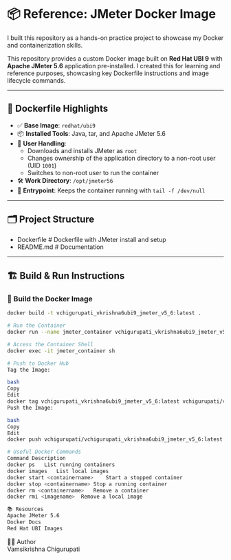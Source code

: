 # 📦 Reference: JMeter Docker Image
I built this repository as a hands-on practice project to showcase my Docker and containerization skills.  

This repository provides a custom Docker image built on **Red Hat UBI 9** with **Apache JMeter 5.6** application pre-installed. I created this for learning and reference purposes, showcasing key Dockerfile instructions and image lifecycle commands.

---

## 🐳 Dockerfile Highlights

- ✅ **Base Image**: `redhat/ubi9`
- 📦 **Installed Tools**: Java, tar, and Apache JMeter 5.6
- 🔐 **User Handling**:
  - Downloads and installs JMeter as `root`
  - Changes ownership of the application directory to a non-root user (UID `1001`)
  - Switches to non-root user to run the container
- 🛠️ **Work Directory**: `/opt/jmeter56`
- 🔁 **Entrypoint**: Keeps the container running with `tail -f /dev/null`

---

## 🗂️ Project Structure

- Dockerfile # Dockerfile with JMeter install and setup
- README.md # Documentation

---

## 🏗️ Build & Run Instructions

### 🔨 Build the Docker Image

```bash
docker build -t vchigurupati_vkrishna6ubi9_jmeter_v5_6:latest .

# Run the Container
docker run --name jmeter_container vchigurupati_vkrishna6ubi9_jmeter_v5_6:latest

# Access the Container Shell
docker exec -it jmeter_container sh

# Push to Docker Hub
Tag the Image:

bash
Copy
Edit
docker tag vchigurupati_vkrishna6ubi9_jmeter_v5_6:latest vchigurupati/vchigurupati_vkrishna6ubi9_jmeter_v5_6:latest
Push the Image:

bash
Copy
Edit
docker push vchigurupati/vchigurupati_vkrishna6ubi9_jmeter_v5_6:latest

# Useful Docker Commands
Command	Description
docker ps	List running containers
docker images	List local images
docker start <containername>	Start a stopped container
docker stop <containername>	Stop a running container
docker rm <containername>	Remove a container
docker rmi <imagename>	Remove a local image

📚 Resources
Apache JMeter 5.6
Docker Docs
Red Hat UBI Images

```

👨‍💻 Author  
Vamsikrishna Chigurupati
